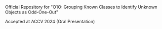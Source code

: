 Official Repository for "O1O: Grouping Known Classes to Identify Unknown Objects as Odd-One-Out"

Accepted at ACCV 2024 (Oral Presentation)
